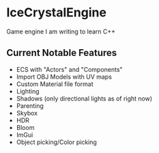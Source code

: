 # IceCrystalEngine

Game engine I am writing to learn C++


## Current Notable Features
- ECS with "Actors" and "Components"
- Import OBJ Models with UV maps
- Custom Material file format
- Lighting
- Shadows (only directional lights as of right now)
- Parenting
- Skybox
- HDR
- Bloom
- ImGui
- Object picking/Color picking
